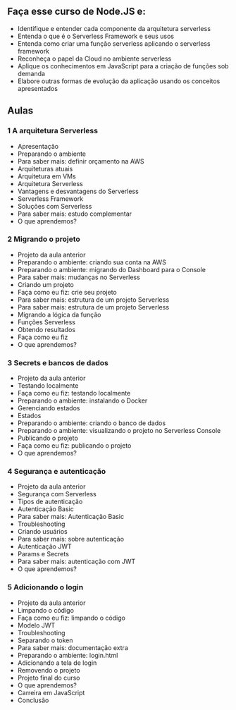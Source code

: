 ## Faça esse curso de Node.JS e:

- Identifique e entender cada componente da arquitetura serverless
- Entenda o que é o Serverless Framework e seus usos
- Entenda como criar uma função serverless aplicando o serverless framework
- Reconheça o papel da Cloud no ambiente serverless
- Aplique os conhecimentos em JavaScript para a criação de funções sob demanda
- Elabore outras formas de evolução da aplicação usando os conceitos apresentados

## Aulas
### 1 A arquitetura Serverless
- Apresentação
- Preparando o ambiente
- Para saber mais: definir orçamento na AWS
- Arquiteturas atuais
- Arquitetura em VMs
- Arquitetura Serverless
- Vantagens e desvantagens do Serverless
- Serverless Framework
- Soluções com Serverless
- Para saber mais: estudo complementar
- O que aprendemos?

### 2 Migrando o projeto
- Projeto da aula anterior
- Preparando o ambiente: criando sua conta na AWS
- Preparando o ambiente: migrando do Dashboard para o Console
- Para saber mais: mudanças no Serverless
- Criando um projeto
- Faça como eu fiz: crie seu projeto
- Para saber mais: estrutura de um projeto Serverless
- Para saber mais: estrutura de um projeto Serverless
- Migrando a lógica da função
- Funções Serverless
- Obtendo resultados
- Faça como eu fiz
- O que aprendemos?

### 3 Secrets e bancos de dados
- Projeto da aula anterior
- Testando localmente
- Faça como eu fiz: testando localmente
- Preparando o ambiente: instalando o Docker
- Gerenciando estados
- Estados
- Preparando o ambiente: criando o banco de dados
- Preparando o ambiente: visualizando o projeto no Serverless Console
- Publicando o projeto
- Faça como eu fiz: publicando o projeto
- O que aprendemos?

### 4 Segurança e autenticação
- Projeto da aula anterior
- Segurança com Serverless
- Tipos de autenticação
- Autenticação Basic
- Para saber mais: Autenticação Basic
- Troubleshooting
- Criando usuários
- Para saber mais: sobre autenticação
- Autenticação JWT
- Params e Secrets
- Para saber mais: autenticação com JWT
- O que aprendemos?

### 5 Adicionando o login
- Projeto da aula anterior
- Limpando o código
- Faça como eu fiz: limpando o código
- Modelo JWT
- Troubleshooting
- Separando o token
- Para saber mais: documentação extra
- Preparando o ambiente: login.html
- Adicionando a tela de login
- Removendo o projeto
- Projeto final do curso
- O que aprendemos?
- Carreira em JavaScript
- Conclusão